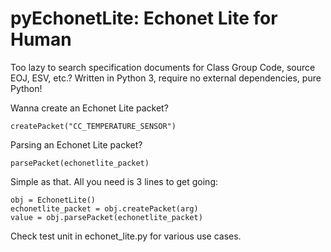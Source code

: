 # pyEchonetLite: Echonet Lite for Human
Too lazy to search specification documents for Class Group Code, source EOJ, ESV, etc.? Written in Python 3, require no external dependencies, pure Python!


Wanna create an Echonet Lite packet?
```
createPacket("CC_TEMPERATURE_SENSOR")
```


Parsing an Echonet Lite packet?
```
parsePacket(echonetlite_packet)
```


Simple as that. All you need is 3 lines to get going:
```
obj = EchonetLite()
echonetlite_packet = obj.createPacket(arg)
value = obj.parsePacket(echonetlite_packet)
```


Check test unit in echonet_lite.py for various use cases.
